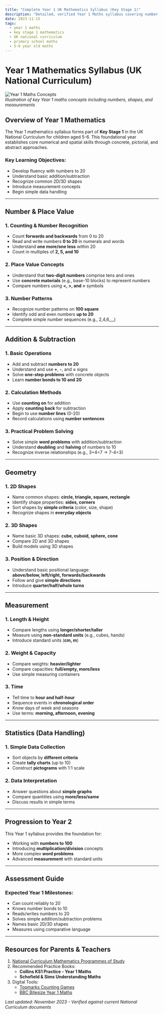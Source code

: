 ```yaml
---
title: "Complete Year 1 UK Mathematics Syllabus (Key Stage 1)"
description: "Detailed, verified Year 1 Maths syllabus covering number, geometry, measurement & statistics. Aligned with National Curriculum for Key Stage 1 students."
date: 2023-11-15
tags: 
  - year 1 maths
  - key stage 1 mathematics
  - UK national curriculum
  - primary school maths
  - 5-6 year old maths
---
```


# Year 1 Mathematics Syllabus (UK National Curriculum)

![Year 1 Maths Concepts](https://example.com/year1-maths-image.jpg)  
*Illustration of key Year 1 maths concepts including numbers, shapes, and measurements*

## Overview of Year 1 Mathematics
The Year 1 mathematics syllabus forms part of **Key Stage 1** in the UK National Curriculum for children aged 5-6. This foundational year establishes core numerical and spatial skills through concrete, pictorial, and abstract approaches.

### Key Learning Objectives:
- Develop fluency with numbers to 20
- Understand basic addition/subtraction
- Recognize common 2D/3D shapes
- Introduce measurement concepts
- Begin simple data handling

---

## Number & Place Value

### 1. Counting & Number Recognition
- Count **forwards and backwards** from 0 to 20
- Read and write numbers **0 to 20** in numerals and words
- Understand **one more/one less** within 20
- Count in multiples of **2, 5, and 10**

### 2. Place Value Concepts
- Understand that **two-digit numbers** comprise tens and ones
- Use **concrete materials** (e.g., base-10 blocks) to represent numbers
- Compare numbers using **<, >, and =** symbols

### 3. Number Patterns
- Recognize number patterns on **100 square**
- Identify odd and even numbers **up to 20**
- Complete simple number sequences (e.g., 2,4,6,__)

---

## Addition & Subtraction

### 1. Basic Operations
- Add and subtract **numbers to 20**
- Understand and use **+**, **-**, and **=** signs
- Solve **one-step problems** with concrete objects
- Learn **number bonds to 10 and 20**

### 2. Calculation Methods
- Use **counting on** for addition
- Apply **counting back** for subtraction
- Begin to use **number lines** (0-20)
- Record calculations using **number sentences**

### 3. Practical Problem Solving
- Solve simple **word problems** with addition/subtraction
- Understand **doubling** and **halving** of numbers to 10
- Recognize inverse relationships (e.g., 3+4=7 → 7-4=3)

---

## Geometry

### 1. 2D Shapes
- Name common shapes: **circle, triangle, square, rectangle**
- Identify shape properties: **sides, corners**
- Sort shapes by **simple criteria** (color, size, shape)
- Recognize shapes in **everyday objects**

### 2. 3D Shapes
- Name basic 3D shapes: **cube, cuboid, sphere, cone**
- Compare 2D and 3D shapes
- Build models using 3D shapes

### 3. Position & Direction
- Understand basic positional language:  
  **above/below, left/right, forwards/backwards**
- Follow and give **simple directions**
- Introduce **quarter/half/whole turns**

---

## Measurement

### 1. Length & Height
- Compare lengths using **longer/shorter/taller**
- Measure using **non-standard units** (e.g., cubes, hands)
- Introduce standard units (**cm, m**)

### 2. Weight & Capacity
- Compare weights: **heavier/lighter**
- Compare capacities: **full/empty, more/less**
- Use simple measuring containers

### 3. Time
- Tell time to **hour and half-hour**
- Sequence events in **chronological order**
- Know days of week and seasons
- Use terms: **morning, afternoon, evening**

---

## Statistics (Data Handling)

### 1. Simple Data Collection
- Sort objects by **different criteria**
- Create **tally charts** (up to 10)
- Construct **pictograms** with 1:1 scale

### 2. Data Interpretation
- Answer questions about **simple graphs**
- Compare quantities using **more/less/same**
- Discuss results in simple terms

---

## Progression to Year 2
This Year 1 syllabus provides the foundation for:
- Working with **numbers to 100**
- Introducing **multiplication/division** concepts
- More complex **word problems**
- Advanced **measurement** with standard units

---

## Assessment Guide
### Expected Year 1 Milestones:
- Can count reliably to 20
- Knows number bonds to 10
- Reads/writes numbers to 20
- Solves simple addition/subtraction problems
- Names basic 2D/3D shapes
- Measures using comparative language

---

## Resources for Parents & Teachers
1. [National Curriculum Mathematics Programmes of Study](https://www.gov.uk/government/publications/national-curriculum-in-england-mathematics-programmes-of-study)
2. Recommended Practice Books:
   - **Collins KS1 Practice - Year 1 Maths**
   - **Schofield & Sims Understanding Maths**
3. Digital Tools:
   - [Topmarks Counting Games](https://www.topmarks.co.uk/maths-games/5-7-years/counting)
   - [BBC Bitesize Year 1 Maths](https://www.bbc.co.uk/bitesize/levels/z3g4d2p)

*Last updated: November 2023 - Verified against current National Curriculum documents*